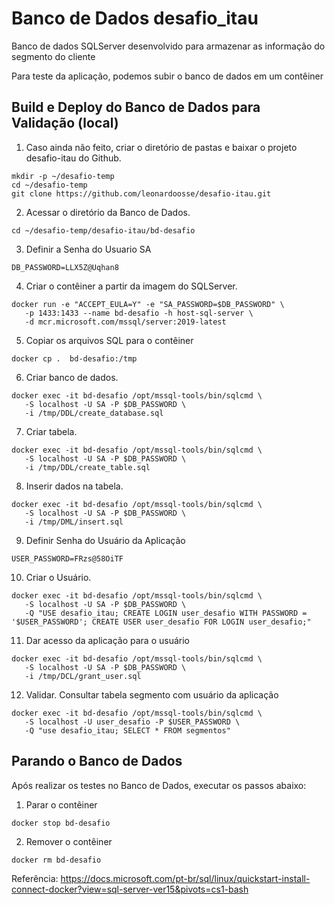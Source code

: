 # Banco de Dados desafio_itau

Banco de dados SQLServer desenvolvido para armazenar as informação do segmento do cliente

Para teste da aplicação, podemos subir o banco de dados em um contêiner

## Build e Deploy do Banco de Dados para Validação (local)

1. Caso ainda não feito, criar o diretório de pastas e baixar o projeto desafio-itau do Github.

```
mkdir -p ~/desafio-temp
cd ~/desafio-temp
git clone https://github.com/leonardoosse/desafio-itau.git
```

2. Acessar o diretório da Banco de Dados.

```
cd ~/desafio-temp/desafio-itau/bd-desafio
```

3. Definir a Senha do Usuario SA

```
DB_PASSWORD=LLX5Z@Uqhan8
```

4. Criar o contêiner a partir da imagem do SQLServer. 

```
docker run -e "ACCEPT_EULA=Y" -e "SA_PASSWORD=$DB_PASSWORD" \
   -p 1433:1433 --name bd-desafio -h host-sql-server \
   -d mcr.microsoft.com/mssql/server:2019-latest
```  

5. Copiar os arquivos SQL para o contêiner
```
docker cp .  bd-desafio:/tmp
```

6. Criar banco de dados. 

```
docker exec -it bd-desafio /opt/mssql-tools/bin/sqlcmd \
   -S localhost -U SA -P $DB_PASSWORD \
   -i /tmp/DDL/create_database.sql
```  

7. Criar tabela. 

```
docker exec -it bd-desafio /opt/mssql-tools/bin/sqlcmd \
   -S localhost -U SA -P $DB_PASSWORD \
   -i /tmp/DDL/create_table.sql
```  

8. Inserir dados na tabela. 

```
docker exec -it bd-desafio /opt/mssql-tools/bin/sqlcmd \
   -S localhost -U SA -P $DB_PASSWORD \
   -i /tmp/DML/insert.sql
```

9. Definir Senha do Usuário da Aplicação

```
USER_PASSWORD=FRzs@58OiTF
```

10. Criar o Usuário. 

```
docker exec -it bd-desafio /opt/mssql-tools/bin/sqlcmd \
   -S localhost -U SA -P $DB_PASSWORD \
   -Q "USE desafio_itau; CREATE LOGIN user_desafio WITH PASSWORD = '$USER_PASSWORD'; CREATE USER user_desafio FOR LOGIN user_desafio;"
```  

11. Dar acesso da aplicação para o usuário 

```
docker exec -it bd-desafio /opt/mssql-tools/bin/sqlcmd \
   -S localhost -U SA -P $DB_PASSWORD \
   -i /tmp/DCL/grant_user.sql
```  

12. Validar. Consultar tabela segmento com usuário da aplicação

```  
docker exec -it bd-desafio /opt/mssql-tools/bin/sqlcmd \
   -S localhost -U user_desafio -P $USER_PASSWORD \
   -Q "use desafio_itau; SELECT * FROM segmentos"
```  

## Parando o Banco de Dados

Após realizar os testes no Banco de Dados, executar os passos abaixo:

1. Parar o contêiner  

```
docker stop bd-desafio
```

2. Remover o contêiner  

```
docker rm bd-desafio
```

Referência: https://docs.microsoft.com/pt-br/sql/linux/quickstart-install-connect-docker?view=sql-server-ver15&pivots=cs1-bash